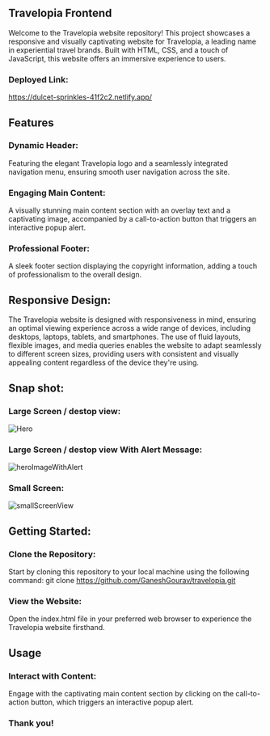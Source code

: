 ## Travelopia Frontend
Welcome to the Travelopia website repository! This project showcases a responsive and visually captivating website for Travelopia, a leading name in experiential travel brands. Built with HTML, CSS, and a touch of JavaScript, this website offers an immersive experience to users.

### Deployed Link:
https://dulcet-sprinkles-41f2c2.netlify.app/

## Features
### Dynamic Header:
Featuring the elegant Travelopia logo and a seamlessly integrated navigation menu, ensuring smooth user navigation across the site.
### Engaging Main Content:
A visually stunning main content section with an overlay text and a captivating image, accompanied by a call-to-action button that triggers an interactive popup alert.
### Professional Footer: 
A sleek footer section displaying the copyright information, adding a touch of professionalism to the overall design.

## Responsive Design:
The Travelopia website is designed with responsiveness in mind, ensuring an optimal viewing experience across a wide range of devices, including desktops, laptops, tablets, and smartphones. The use of fluid layouts, flexible images, and media queries enables the website to adapt seamlessly to different screen sizes, providing users with consistent and visually appealing content regardless of the device they're using.


## Snap shot:
### Large Screen / destop view:
![Hero](https://github.com/GaneshGourav/travelopia/assets/119353884/9339d3d1-19d2-47db-8a7b-80163f249100)


### Large Screen / destop view With Alert Message:

![heroImageWithAlert](https://github.com/GaneshGourav/travelopia/assets/119353884/d2553f57-3dce-44d3-aada-0f8e0a82a131)

### Small Screen:
![smallScreenView](https://github.com/GaneshGourav/travelopia/assets/119353884/354e9f26-e91a-436a-840b-3f80d6d9bb6f)


## Getting Started:
### Clone the Repository:
Start by cloning this repository to your local machine using the following command:
git clone https://github.com/GaneshGourav/travelopia.git
### View the Website:
Open the index.html file in your preferred web browser to experience the Travelopia website firsthand.

## Usage
### Interact with Content:
Engage with the captivating main content section by clicking on the call-to-action button, which triggers an interactive popup alert.


### Thank you!

